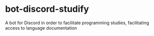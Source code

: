 # bot-discord-studify
A bot for Discord in order to facilitate programming studies, facilitating access to language documentation